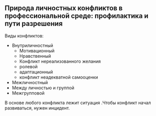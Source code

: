 
## Природа личностных конфликтов в профессиональной среде: профилактика и пути разрешения 

Виды конфликтов: 
- Внутриличностный
	- Мотивационный
	- Нравственный
	- Конфликт нереализованного желания
	- ролевой
	- адаптационный
	- конфликт неадекватной самооценки
- Межличностный
- Между личностью и группой
- Межгрупповой

 В основе любого конфликта лежит ситуация
.Чтобы конфликт начал развиваться, нужен инцидент.

